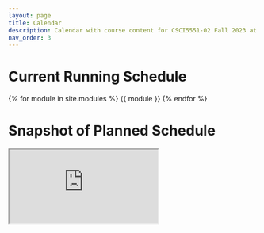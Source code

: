 ```yaml
---
layout: page
title: Calendar
description: Calendar with course content for CSCI5551-02 Fall 2023 at the University of Minnesota.
nav_order: 3
---
```

# Current Running Schedule
{% for module in site.modules %}
{{ module }}
{% endfor %}

<h1> Snapshot of Planned Schedule </h1>
<div>
<iframe src="https://docs.google.com/spreadsheets/d/e/2PACX-1vSkQMklHg9700JewJbMwF7d5ZNibp5xxygNXpBAZf7CrqoS7RUwBQDwx6HaZtIuJFsWYmn8DNKjOJoz/pubhtml?gid=0&amp;single=true&amp;widget=true&amp;headers=false"></iframe>
</div>

<!-- # Snapshot of Planned Schedule
![Calendar](/CSCI5551-Fall23-S2/assets/images/calendar_draft.png){: .cal-img } -->

<!-- {% include google_sheet.html %} -->

<!-- <table>
    <thead>
      {% for row in site.data.google_sheet limit:1 %}
        <tr>
          {% for col in row %}<th>{{col}}</th>{% endfor %}
        </tr>
      {% endfor %}
    </thead>
    <tbody>
      {% for row in site.data.google_sheet offset:1 %}
        <tr>
          {% for col in row %}<td>{{col}}</td>{% endfor %}
        </tr>
      {% endfor %}  
    </tbody>
  </table> -->